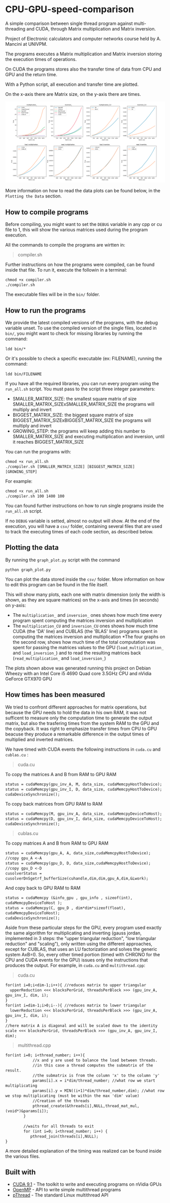 # CPU-GPU-speed-comparison
A simple comparison between single thread program against multi-threading and CUDA, through Matrix multiplication and Matrix inversion.

Project of Electronic calculators and computer networks course held by A. Mancini at UNIVPM.

The programs executes a Matrix multiplication and Matrix inversion storing the execution times of operations.

On CUDA the programs stores also the transfer time of data from CPU and GPU and the return time.

With a Python script, all execution and transfer time are plotted.

On the x-axis there are Matrix size, on the y-axis there are times.

![Plotted data](curves.png?raw=true "Plots")

More information on how to read the data plots can be found below, in the `Plotting the Data` section.

## How to compile programs

Before compiling, you might want to set the `DEBUG` variable in any cpp or cu file to 1, this will show the various matrices used during the program execution.

All the commands to compile the programs are wirtten in:

>compiler.sh

Further instructions on how the programs were compiled, can be found inside that file. To run it, execute the followin in a terminal:

```
chmod +x compiler.sh
./compiler.sh
```
The executable files will be in the `bin/` folder.

## How to run the programs

We provide the latest compiled versions of the programs, with the debug variable unset.
To use the compiled version of the single files, located in `bin/`, you might want to check for missing libraries by running the command:

`ldd bin/*`

Or it's possible to check a specific executable (ex: FILENAME), running the command:

`ldd bin/FILENAME`

If you have all the required libraries, you can run every program using the `run_all.sh` script. You must pass to the script three integer parameters: 
* SMALLER_MATRIX_SIZE: the smallest square matrix of size SMALLER_MATRIX_SIZExSMALLER_MATRIX_SIZE the programs will multiply and invert
* BIGGEST_MATRIX_SIZE: the biggest square matrix of size BIGGEST_MATRIX_SIZExBIGGEST_MATRIX_SIZE the programs will multiply and invert
* GROWING_STEP: the programs will keep adding this number to SMALLER_MATRIX_SIZE and executing multiplication and inversion, until it reaches BIGGEST_MATRIX_SIZE

You can run the programs with:

```
chmod +x run_all.sh
./compiler.sh [SMALLER_MATRIX_SIZE] [BIGGEST_MATRIX_SIZE] [GROWING_STEP]
```

For example:

```
chmod +x run_all.sh
./compiler.sh 100 1400 100
```


You can found further instructions on how to run single programs inside the `run_all.sh` script.

If no `DEBUG` variable is setted, almost no output will show. At the end of the execution, you will have a `csv/` folder, containing several files that are used to track the executing times of each code section, as described below. 

## Plotting the data

By running the `graph_plot.py` script with the command

```
python graph_plot.py
```

You can plot the data stored inside the `csv/` folder. More information on how to edit this program can be found in the file itself.

This will show many plots, each one with matrix dimension (only the width is shown, as they are square matrices) on the x-axis and times (in seconds) on y-axis:

* The `multiplication_` and `inversion_` ones shows how much time every program spent computing the matrices inversion and multiplication
* The `multiplication_CU` and `inversion_CU` ones shows how much time CUDA (the 'DA' line) and CUBLAS (the 'BLAS' line) programs spent in computing the matrices inversion and multiplication
*The four graphs on the second row, shows how much time of the total computation was spent for passing the matrices values to the GPU (`load_multiplication_` and `load_inversion_`) and to read the resulting matrices back (`read_multiplication_` and `load_inversion_`)

The plots shown above was generated running this project on Debian Wheezy with an Intel Core i5 4690 Quad core 3.5GHz CPU and nVidia GeForce GTX970 GPU

## How times has been measured

We tried to confront different approaches for matrix operations, but because the GPU needs to hold the data in his own RAM, it was not sufficent to measure only the computation time to generate the output matrix, but also the trasfering times from the system RAM to the GPU and the copyback. It was right to emphasize transfer times from CPU to GPU beacuse they produce a remarkable difference in the output times of multiplied and inverted matrices.

We have timed with CUDA events the following instructions in `cuda.cu` and `cublas.cu` :


>cuda.cu


To copy the matrices A and B from RAM to GPU RAM

```
status = cudaMemcpy(gpu_inv_A, M, data_size, cudaMemcpyHostToDevice);
status = cudaMemcpy(gpu_inv_I, D, data_size, cudaMemcpyHostToDevice);
cudaDeviceSynchronize();
```

To copy back matrices from GPU RAM to RAM 

```
status = cudaMemcpy(M, gpu_inv_A, data_size, cudaMemcpyDeviceToHost);
status = cudaMemcpy(D, gpu_inv_I, data_size, cudaMemcpyDeviceToHost);
cudaDeviceSynchronize();
```



>cublas.cu



To copy matrices A and B from RAM to GPU RAM

```
status = cudaMemcpy(gpu_A, A, data_size,cudaMemcpyHostToDevice); //copy gpu_A <-A
status = cudaMemcpy(gpu_D, D, data_size,cudaMemcpyHostToDevice); //copy gpu_D <-D
cusolverStatus = cusolverDnSgetrf_bufferSize(cuhandle,dim,dim,gpu_A,dim,&Lwork);
```

And copy back to GPU RAM to RAM

```
status = cudaMemcpy (&info_gpu , gpu_info , sizeof(int), cudaMemcpyDeviceToHost );  
status = cudaMemcpy(C, gpu_D , dim*dim*sizeof(float), cudaMemcpyDeviceToHost);
cudaDeviceSynchronize();
```
Aside from these particular steps for the GPU, every program used exactly the same algorithm for multiplicating and inverting (gauss jordan, implemented in 3 steps: the "upper triangular reduction", "low triangular reduction" and "scaling"), only written using the different approaches, except for CUBLAS, that uses an LU factorization and solves the generic system AxB=I). 
So, every other timed portion (timed with CHRONO for the CPU and CUDA events for the GPU) issues only the instructions that produces the output. For example, in `cuda.cu` and `multithread.cpp`:

>cuda.cu

```
for(int i=0;i<dim-1;i++){ //reduces matrix to upper triangular
  upperReduction <<< blocksPerGrid, threadsPerBlock >>> (gpu_inv_A, gpu_inv_I, dim, i);
}
for(int i=dim-1;i>0;i--){ //reduces matrix to lower triangular
  lowerReduction <<< blocksPerGrid, threadsPerBlock >>> (gpu_inv_A, gpu_inv_I, dim, i);
}
//here matrix A is diagonal and will be scaled down to the identity
scale <<< blocksPerGrid, threadsPerBlock >>> (gpu_inv_A, gpu_inv_I, dim);
```

>multithread.cpp

```
for(int i=0; i<thread_number; i++){
			//x and y are used to balance the load between threads.
			//in this case a thread computes the submatrix of the result.
			//the submatrix is from the column 'x' to the column 'y' 
			params[i].x = i*dim/thread_number; //what row we start multiplicating
			params[i].y = MIN((i+1)*dim/thread_number,dim); //what row we stop multiplicating (must be within the max 'dim' value)
			//Creation of the threads
			pthread_create(&threads[i],NULL,thread_mat_mul,(void*)&params[i]);
		}

		//waits for all threads to exit
		for (int i=0; i<thread_number; i++) {
 		   pthread_join(threads[i],NULL);
}
```
A more detailed explanation of the timing was realized can be found inside the various files.

## Built with
* [CUDA 9.1](https://developer.nvidia.com/cuda-toolkit) - The toolkit to write and executing programs on nVidia GPUs
* [OpenMP](https://www.openmp.org/) - API to write simple multithread programs
* [pThread](http://man7.org/linux/man-pages/man7/pthreads.7.html) - The standard Linux multithread API




